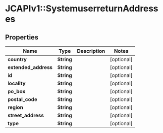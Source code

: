 # JCAPIv1::SystemuserreturnAddresses

## Properties
Name | Type | Description | Notes
------------ | ------------- | ------------- | -------------
**country** | **String** |  | [optional] 
**extended_address** | **String** |  | [optional] 
**id** | **String** |  | [optional] 
**locality** | **String** |  | [optional] 
**po_box** | **String** |  | [optional] 
**postal_code** | **String** |  | [optional] 
**region** | **String** |  | [optional] 
**street_address** | **String** |  | [optional] 
**type** | **String** |  | [optional] 


